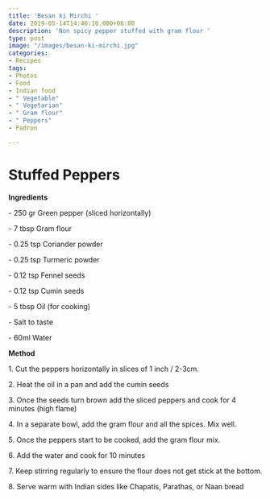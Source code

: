 ```yaml
---
title: 'Besan ki Mirchi '
date: 2019-05-14T14:46:10.000+06:00
description: 'Non spicy pepper stuffed with gram flour '
type: post
image: "/images/besan-ki-mirchi.jpg"
categories:
- Recipes
tags:
- Photos
- Food
- Indian food
- " Vegetable"
- " Vegetarian"
- " Gram flour"
- " Peppers"
- Padron

---
```

# Stuffed Peppers 

**Ingredients**

\- 250 gr Green pepper (sliced horizontally)

\- 7 tbsp Gram flour

\- 0.25 tsp Coriander powder

\- 0.25 tsp Turmeric powder

\- 0.12 tsp Fennel seeds

\- 0.12 tsp Cumin seeds

\- 5 tbsp Oil (for cooking)

\-  Salt to taste

\- 60ml Water

**Method**

1\. Cut the peppers horizontally in slices of 1 inch / 2-3cm.

2\. Heat the oil in a pan and add the cumin seeds

3\. Once the seeds turn brown add the sliced peppers and cook for 4 minutes (high flame)

4\. In a separate bowl, add the gram flour and all the spices. Mix well.

5\. Once the peppers start to be cooked, add the gram flour mix.

6\. Add the water and cook for 10 minutes

7\. Keep stirring regularly to ensure the flour does not get stick at the bottom.

8\. Serve warm with Indian sides like Chapatis, Parathas, or Naan bread